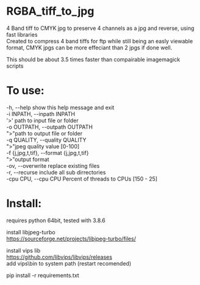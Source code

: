 # RGBA_tiff_to_jpg
4 Band tiff to CMYK jpg to preserve 4 channels as a jpg and reverse, using fast libraries<br/>
  Created to compress 4 band tiffs for ftp while still being an easly viewable format, CMYK jpgs can be more effeciant than 2 jpgs if done well. 

This should be about 3.5 times faster than compairable imagemagick scripts<br/>

# To use:
  -h, --help            show this help message and exit<br/>
  -i INPATH, --inpath INPATH<br/>
                        '>' path to input file or folder<br/>
  -o OUTPATH, --outpath OUTPATH<br/>
                        ">"path to output file or folder<br/>
  -q QUALITY, --quality QUALITY<br/>
                        ">"jpeg quality value [0-100]<br/>
  -f {j,jpg,t,tif}, --format {j,jpg,t,tif}<br/>
                        ">"output format<br/>
  -ov, --overwrite      replace existing files<br/>
  -r, --recurse         include all sub dirrectories<br/>
  -cpu CPU, --cpu CPU   Percent of threads to CPUs [150 - 25]<br/>

# Install:
  requires python 64bit, tested with 3.8.6

  install libjpeg-turbo<br/>
  https://sourceforge.net/projects/libjpeg-turbo/files/<br/>

  install vips lib<br/>
  https://github.com/libvips/libvips/releases<br/>
  add vips\bin to system path (restart recomended)<br/>

  pip install -r requirements.txt<br/>
